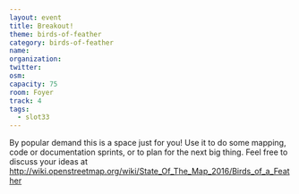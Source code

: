 ```yaml
---
layout: event
title: Breakout!
theme: birds-of-feather
category: birds-of-feather
name: 
organization: 
twitter:
osm:
capacity: 75
room: Foyer
track: 4
tags:
  - slot33
---
```

By popular demand this is a space just for you! Use it to do some mapping, code or documentation sprints, or to plan for the next big thing. Feel free to discuss your ideas at http://wiki.openstreetmap.org/wiki/State_Of_The_Map_2016/Birds_of_a_Feather
